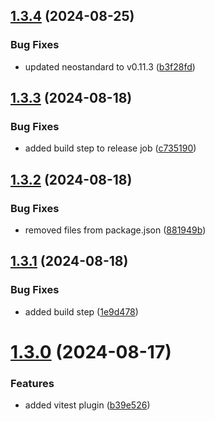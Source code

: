 ## [1.3.4](https://github.com/kouts/eslint-config/compare/v1.3.3...v1.3.4) (2024-08-25)


### Bug Fixes

* updated neostandard to v0.11.3 ([b3f28fd](https://github.com/kouts/eslint-config/commit/b3f28fdbec683eba725ef55d86f2fba245dba174))

## [1.3.3](https://github.com/kouts/eslint-config/compare/v1.3.2...v1.3.3) (2024-08-18)


### Bug Fixes

* added build step to release job ([c735190](https://github.com/kouts/eslint-config/commit/c7351904b64b9857d2dd974adb637dc7e72cf691))

## [1.3.2](https://github.com/kouts/eslint-config/compare/v1.3.1...v1.3.2) (2024-08-18)


### Bug Fixes

* removed files from package.json ([881949b](https://github.com/kouts/eslint-config/commit/881949b7c353fc9ed0ed09106f91b450c28b78d1))

## [1.3.1](https://github.com/kouts/eslint-config/compare/v1.3.0...v1.3.1) (2024-08-18)


### Bug Fixes

* added build step ([1e9d478](https://github.com/kouts/eslint-config/commit/1e9d4786e58aa4265d21440628a4200abfed2883))

# [1.3.0](https://github.com/kouts/eslint-config/compare/v1.2.0...v1.3.0) (2024-08-17)


### Features

* added vitest plugin ([b39e526](https://github.com/kouts/eslint-config/commit/b39e526a10b5e80d60b02e7f31293eb3d05f7bfa))
